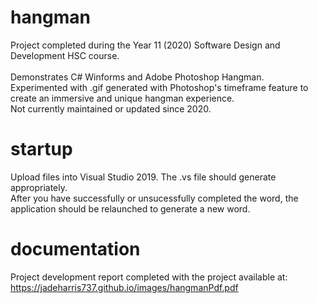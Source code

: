 # hangman
Project completed during the Year 11 (2020) Software Design and Development HSC course. <br /><br />
Demonstrates C# Winforms and Adobe Photoshop Hangman. <br />
Experimented with .gif generated with Photoshop's timeframe feature to create an immersive and unique hangman experience.<br />
Not currently maintained or updated since 2020.

# startup
Upload files into Visual Studio 2019. The .vs file should generate appropriately. <br />
After you have successfully or unsucessfully completed the word, the application should be relaunched to generate a new word.

# documentation
Project development report completed with the project available at: https://jadeharris737.github.io/images/hangmanPdf.pdf
